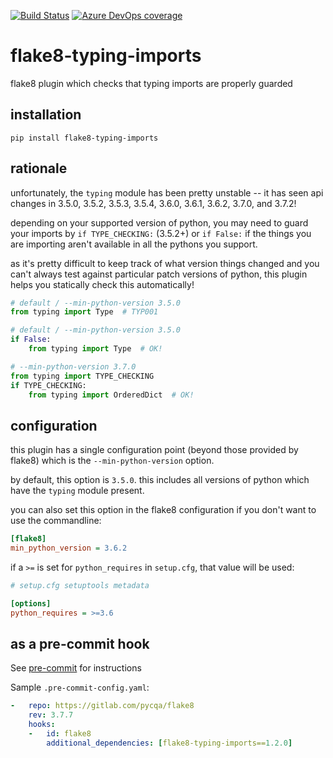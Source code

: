 [![Build Status](https://dev.azure.com/asottile/asottile/_apis/build/status/asottile.flake8-typing-imports?branchName=master)](https://dev.azure.com/asottile/asottile/_build/latest?definitionId=23&branchName=master)
[![Azure DevOps coverage](https://img.shields.io/azure-devops/coverage/asottile/asottile/23/master.svg)](https://dev.azure.com/asottile/asottile/_build/latest?definitionId=23&branchName=master)

flake8-typing-imports
=====================

flake8 plugin which checks that typing imports are properly guarded

## installation

`pip install flake8-typing-imports`

## rationale

unfortunately, the `typing` module has been pretty unstable -- it has seen api
changes in 3.5.0, 3.5.2, 3.5.3, 3.5.4, 3.6.0, 3.6.1, 3.6.2, 3.7.0, and 3.7.2!

depending on your supported version of python, you may need to guard your
imports by `if TYPE_CHECKING:` (3.5.2+) or `if False:` if the things you are
importing aren't available in all the pythons you support.

as it's pretty difficult to keep track of what version things changed and you
can't always test against particular patch versions of python, this plugin
helps you statically check this automatically!

```python
# default / --min-python-version 3.5.0
from typing import Type  # TYP001
```

```python
# default / --min-python-version 3.5.0
if False:
    from typing import Type  # OK!
```

```python
# --min-python-version 3.7.0
from typing import TYPE_CHECKING
if TYPE_CHECKING:
    from typing import OrderedDict  # OK!
```

## configuration

this plugin has a single configuration point (beyond those provided by flake8)
which is the `--min-python-version` option.

by default, this option is `3.5.0`.  this includes all versions of python
which have the `typing` module present.

you can also set this option in the flake8 configuration if you don't want
to use the commandline:

```ini
[flake8]
min_python_version = 3.6.2
```

if a `>=` is set for `python_requires` in `setup.cfg`, that value will be used:

```ini
# setup.cfg setuptools metadata

[options]
python_requires = >=3.6
```

## as a pre-commit hook

See [pre-commit](https://github.com/pre-commit/pre-commit) for instructions

Sample `.pre-commit-config.yaml`:

```yaml
-   repo: https://gitlab.com/pycqa/flake8
    rev: 3.7.7
    hooks:
    -   id: flake8
        additional_dependencies: [flake8-typing-imports==1.2.0]
```
